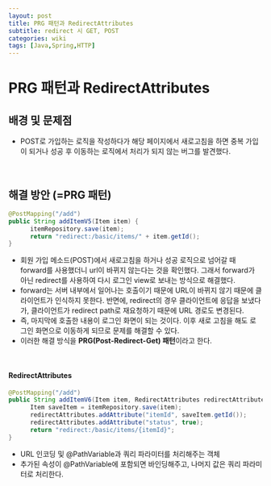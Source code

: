 ```yaml
---
layout: post
title: PRG 패턴과 RedirectAttributes
subtitle: redirect 시 GET, POST
categories: wiki
tags: [Java,Spring,HTTP]
---
```


# PRG 패턴과 RedirectAttributes


## **배경 및 문제점**
- POST로 가입하는 로직을 작성하다가 해당 페이지에서 새로고침을 하면 중복 가입이 되거나 성공 후 이동하는 로직에서 처리가 되지 않는 버그를 발견했다.
<br/>


## 해결 방안 (=PRG 패턴)
```java
@PostMapping("/add")
public String addItemV5(Item item) {
      itemRepository.save(item);
      return "redirect:/basic/items/" + item.getId();
}
```
- 회원 가입 메소드(POST)에서 새로고침을 하거나 성공 로직으로 넘어갈 때 forward를 사용했더니 url이 바뀌지 않는다는 것을 확인했다. 그래서 forward가 아닌 redirect를 사용하여 다시 로그인 view로 보내는 방식으로 해결했다.
- forward는 서버 내부에서 일어나는 호출이기 때문에 URL이 바뀌지 않기 때문에 클라이언트가 인식하지 못한다. 반면에, redirect의 경우 클라이언트에 응답을 보냈다가, 클라이언트가 redirect path로 재요청하기 때문에 URL 경로도 변경된다. 
- 즉, 마지막에 호출한 내용이 로그인 화면이 되는 것이다. 이후 새로 고침을 해도 로그인 화면으로 이동하게 되므로 문제를 해결할 수 있다.
- 이러한 해결 방식을 **PRG(Post-Redirect-Get) 패턴**이라고 한다.
<br/>


#### RedirectAttributes
```java
@PostMapping("/add")
public String addItemV6(Item item, RedirectAttributes redirectAttributes) {
      Item saveItem = itemRepository.save(item);
      redirectAttributes.addAttribute("itemId", saveItem.getId());
      redirectAttributes.addAttribute("status", true);
      return "redirect:/basic/items/{itemId}";
}
```
- URL 인코딩 및 @PathVariable과 쿼리 파라미터를 처리해주는 객체
- 추가된 속성이 @PathVariable에 포함되면 바인딩해주고, 나머지 값은 쿼리 파라미터로 처리한다.